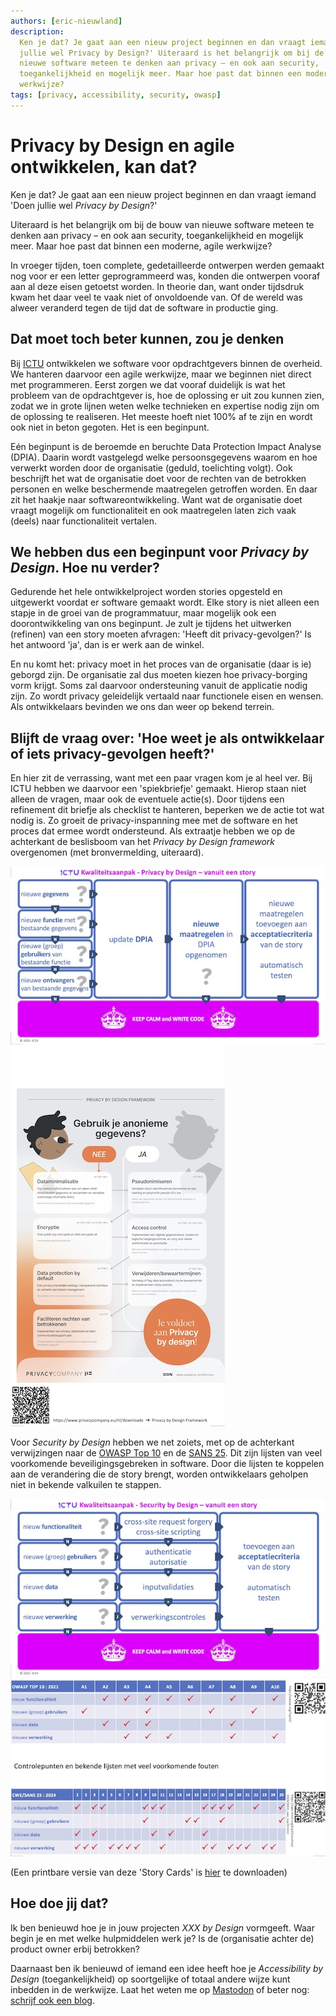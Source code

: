 ```yaml
---
authors: [eric-nieuwland]
description:
  Ken je dat? Je gaat aan een nieuw project beginnen en dan vraagt iemand 'Doen
  jullie wel Privacy by Design?' Uiteraard is het belangrijk om bij de bouw van
  nieuwe software meteen te denken aan privacy – en ook aan security,
  toegankelijkheid en mogelijk meer. Maar hoe past dat binnen een moderne, agile
  werkwijze?
tags: [privacy, accessibility, security, owasp]
---
```


# Privacy by Design en agile ontwikkelen, kan dat?

Ken je dat? Je gaat aan een nieuw project beginnen en dan vraagt iemand 'Doen
jullie wel _Privacy by Design_?'

Uiteraard is het belangrijk om bij de bouw van nieuwe software meteen te denken
aan privacy – en ook aan security, toegankelijkheid en mogelijk meer. Maar hoe
past dat binnen een moderne, agile werkwijze?

In vroeger tijden, toen complete, gedetailleerde ontwerpen werden gemaakt nog
voor er een letter geprogrammeerd was, konden die ontwerpen vooraf aan al deze
eisen getoetst worden. In theorie dan, want onder tijdsdruk kwam het daar veel
te vaak niet of onvoldoende van. Of de wereld was alweer veranderd tegen de tijd
dat de software in productie ging.

<!-- truncate -->

## Dat moet toch beter kunnen, zou je denken

Bij [ICTU] ontwikkelen we software voor opdrachtgevers binnen de overheid. We
hanteren daarvoor een agile werkwijze, maar we beginnen niet direct met
programmeren. Eerst zorgen we dat vooraf duidelijk is wat het probleem van de
opdrachtgever is, hoe de oplossing er uit zou kunnen zien, zodat we in grote
lijnen weten welke technieken en expertise nodig zijn om de oplossing te
realiseren. Het meeste hoeft niet 100% af te zijn en wordt ook niet in beton
gegoten. Het is een beginpunt.

Eén beginpunt is de beroemde en beruchte Data Protection Impact Analyse (DPIA).
Daarin wordt vastgelegd welke persoonsgegevens waarom en hoe verwerkt worden
door de organisatie (geduld, toelichting volgt). Ook beschrijft het wat de
organisatie doet voor de rechten van de betrokken personen en welke beschermende
maatregelen getroffen worden. En daar zit het haakje naar softwareontwikkeling.
Want wat de organisatie doet vraagt mogelijk om functionaliteit en ook
maatregelen laten zich vaak (deels) naar functionaliteit vertalen.

## We hebben dus een beginpunt voor _Privacy by Design_. Hoe nu verder?

Gedurende het hele ontwikkelproject worden stories opgesteld en uitgewerkt
voordat er software gemaakt wordt. Elke story is niet alleen een stapje in de
groei van de programmatuur, maar mogelijk ook een doorontwikkeling van ons
beginpunt. Je zult je tijdens het uitwerken (refinen) van een story moeten
afvragen: 'Heeft dit privacy-gevolgen?' Is het antwoord 'ja', dan is er werk aan
de winkel.

En nu komt het: privacy moet in het proces van de organisatie (daar is ie)
geborgd zijn. De organisatie zal dus moeten kiezen hoe privacy-borging vorm
krijgt. Soms zal daarvoor ondersteuning vanuit de applicatie nodig zijn. Zo
wordt privacy geleidelijk vertaald naar functionele eisen en wensen. Als
ontwikkelaars bevinden we ons dan weer op bekend terrein.

## Blijft de vraag over: 'Hoe weet je als ontwikkelaar of iets privacy-gevolgen heeft?'

En hier zit de verrassing, want met een paar vragen kom je al heel ver. Bij ICTU
hebben we daarvoor een 'spiekbriefje' gemaakt. Hierop staan niet alleen de
vragen, maar ook de eventuele actie(s). Door tijdens een refinement dit briefje
als checklist te hanteren, beperken we de actie tot wat nodig is. Zo groeit de
privacy-inspanning mee met de software en het proces dat ermee wordt
ondersteund. Als extraatje hebben we op de achterkant de beslisboom van het
_Privacy by Design framework_ overgenomen (met bronvermelding, uiteraard).

!["Story Card Privacy - voorkant"](./img/ictu-2025-storycard-privacy-front.jpg)
!["Story Card Privacy - achterkant"](./img/ictu-2025-storycard-privacy-back.jpg)

Voor _Security by Design_ hebben we net zoiets, met op de achterkant
verwijzingen naar de [OWASP Top 10] en de [SANS 25]. Dit zijn lijsten van veel
voorkomende beveiligingsgebreken in software. Door die lijsten te koppelen aan
de verandering die de story brengt, worden ontwikkelaars geholpen niet in
bekende valkuilen te stappen.

!["Story Card Security - voorkant"](./img/ictu-2025-storycard-security-front.jpg)
!["Story Card Security - achterkant"](./img/ictu-2025-storycard-security-back.jpg)

(Een printbare versie van deze 'Story Cards' is
[hier](./img/ictu-2025-storycards.pdf) te downloaden)

## Hoe doe jij dat?

Ik ben benieuwd hoe je in jouw projecten _XXX by Design_ vormgeeft. Waar begin
je en met welke hulpmiddelen werk je? Is de (organisatie achter de) product
owner erbij betrokken?

Daarnaast ben ik benieuwd of iemand een idee heeft hoe je _Accessibility by
Design_ (toegankelijkheid) op soortgelijke of totaal andere wijze kunt inbedden
in de werkwijze. Laat het weten me op [Mastodon](https://mastodon.nl/@e_r_nie)
of beter nog:
[schrijf ook een blog](https://developer.overheid.nl/contributing/gastblog-schrijven).

[ICTU]: https://www.ictu.nl
[OWASP Top 10]: https://owasp.org/Top10/
[SANS 25]: https://cwe.mitre.org/top25/archive/2024/2024_cwe_top25.html
